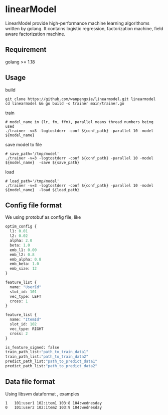 # linearModel

LinearModel provide high-performance machine learning algorithoms written by golang. It contains logistic regression, factorization machine, field aware factorization machine. 

## Requirement
golang >= 1.18

## Usage
build
```shell
git clone https://github.com/wanpengxie/linearmodel.git linearmodel
cd linearmodel && go build -o trainer main/trainer.go    
```

train
```shell
# model_name in (lr, fm, ffm), parallel means thread numbers being used
./trainer -v=3 -logtostderr -conf ${conf_path} -parallel 10 -model ${model_name}   
```

save model to file
```shell
# save_path='/tmp/model'
./trainer -v=3 -logtostderr -conf ${conf_path} -parallel 10 -model ${model_name}  -save ${save_path}
```

load 
```shell
# load_path='/tmp/model'
./trainer -v=3 -logtostderr -conf ${conf_path} -parallel 10 -model ${model_name}  -load ${load_path}
```
## Config file format
We using protobuf as config file, like
```protobuf
optim_config {
  l1: 0.01
  l2: 0.02
  alpha: 2.0
  beta: 1.0
  emb_l1: 0.00
  emb_l2: 0.8
  emb_alpha: 0.8
  emb_beta: 1.0
  emb_size: 12
}

feature_list {
  name: "UserId"
  slot_id: 101
  vec_type: LEFT
  cross: 1
}

feature_list {
  name: "ItemId"
  slot_id: 102
  vec_type: RIGHT
  cross: 2
}

is_feature_signed: false
train_path_list:"path_to_train_data1"
train_path_list:"path_to_train_data2"
predict_path_list:"path_to_predict_data1"
predict_path_list:"path_to_predict_data2"
```

## Data file format
Using libsvm dataformat
, examples
```text
1   101:user1 102:item1 103:8 104:wednesday
0   101:user2 102:item2 103:9 104:wednesday
```


